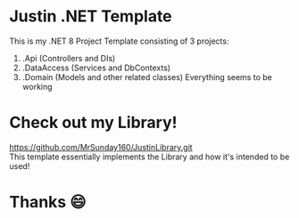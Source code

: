 # Justin .NET Template
This is my .NET 8 Project Template consisting of 3 projects:    
1. .Api (Controllers and DIs)
2. .DataAccess (Services and DbContexts)
3. .Domain (Models and other related classes)
Everything seems to be working  

# Check out my Library!
https://github.com/MrSunday160/JustinLibrary.git    
This template essentially implements the Library and how it's intended to be used!    

# Thanks 😄
